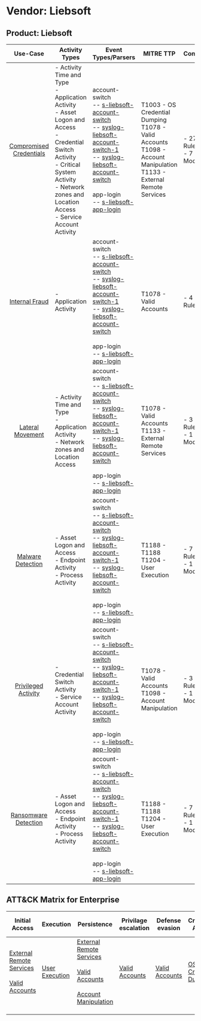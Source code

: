 Vendor: Liebsoft
================
Product: Liebsoft
-----------------
|                                 Use-Case                                  | Activity Types                                                                                                                                                                                                     | Event Types/Parsers                                                                                                                                                                                                                                                                                                                                                                                                         | MITRE TTP                                                                                                                       | Content                    |
|:-------------------------------------------------------------------------:| ------------------------------------------------------------------------------------------------------------------------------------------------------------------------------------------------------------------ | --------------------------------------------------------------------------------------------------------------------------------------------------------------------------------------------------------------------------------------------------------------------------------------------------------------------------------------------------------------------------------------------------------------------------- | ------------------------------------------------------------------------------------------------------------------------------- | -------------------------- |
| [Compromised Credentials](../UseCases/usecase_compromised_credentials.md) | - Activity Time  and Type<br>- Application Activity<br>- Asset Logon and Access<br>- Credential Switch Activity<br>- Critical System Activity<br>- Network zones and Location Access<br>- Service Account Activity |  account-switch<br> -- [s-liebsoft-account-switch](../Parsers/parserContent_s-liebsoft-account-switch.md)<br> -- [syslog-liebsoft-account-switch-1](../Parsers/parserContent_syslog-liebsoft-account-switch-1.md)<br> -- [syslog-liebsoft-account-switch](../Parsers/parserContent_syslog-liebsoft-account-switch.md)<br><br> app-login<br> -- [s-liebsoft-app-login](../Parsers/parserContent_s-liebsoft-app-login.md)<br> | T1003 - OS Credential Dumping<br>T1078 - Valid Accounts<br>T1098 - Account Manipulation<br>T1133 - External Remote Services<br> |  - 27 Rules<br> - 7 Models |
|          [Internal Fraud](../UseCases/usecase_internal_fraud.md)          | - Application Activity                                                                                                                                                                                             |  account-switch<br> -- [s-liebsoft-account-switch](../Parsers/parserContent_s-liebsoft-account-switch.md)<br> -- [syslog-liebsoft-account-switch-1](../Parsers/parserContent_syslog-liebsoft-account-switch-1.md)<br> -- [syslog-liebsoft-account-switch](../Parsers/parserContent_syslog-liebsoft-account-switch.md)<br><br> app-login<br> -- [s-liebsoft-app-login](../Parsers/parserContent_s-liebsoft-app-login.md)<br> | T1078 - Valid Accounts<br>                                                                                                      |  - 4 Rules<br>             |
|        [Lateral Movement](../UseCases/usecase_lateral_movement.md)        | - Activity Time  and Type<br>- Application Activity<br>- Network zones and Location Access                                                                                                                         |  account-switch<br> -- [s-liebsoft-account-switch](../Parsers/parserContent_s-liebsoft-account-switch.md)<br> -- [syslog-liebsoft-account-switch-1](../Parsers/parserContent_syslog-liebsoft-account-switch-1.md)<br> -- [syslog-liebsoft-account-switch](../Parsers/parserContent_syslog-liebsoft-account-switch.md)<br><br> app-login<br> -- [s-liebsoft-app-login](../Parsers/parserContent_s-liebsoft-app-login.md)<br> | T1078 - Valid Accounts<br>T1133 - External Remote Services<br>                                                                  |  - 3 Rules<br> - 1 Models  |
|       [Malware Detection](../UseCases/usecase_malware_detection.md)       | - Asset Logon and Access<br>- Endpoint Activity<br>- Process Activity                                                                                                                                              |  account-switch<br> -- [s-liebsoft-account-switch](../Parsers/parserContent_s-liebsoft-account-switch.md)<br> -- [syslog-liebsoft-account-switch-1](../Parsers/parserContent_syslog-liebsoft-account-switch-1.md)<br> -- [syslog-liebsoft-account-switch](../Parsers/parserContent_syslog-liebsoft-account-switch.md)<br><br> app-login<br> -- [s-liebsoft-app-login](../Parsers/parserContent_s-liebsoft-app-login.md)<br> | T1188 - T1188<br>T1204 - User Execution<br>                                                                                     |  - 7 Rules<br> - 1 Models  |
|     [Privileged Activity](../UseCases/usecase_privileged_activity.md)     | - Credential Switch Activity<br>- Service Account Activity                                                                                                                                                         |  account-switch<br> -- [s-liebsoft-account-switch](../Parsers/parserContent_s-liebsoft-account-switch.md)<br> -- [syslog-liebsoft-account-switch-1](../Parsers/parserContent_syslog-liebsoft-account-switch-1.md)<br> -- [syslog-liebsoft-account-switch](../Parsers/parserContent_syslog-liebsoft-account-switch.md)<br><br> app-login<br> -- [s-liebsoft-app-login](../Parsers/parserContent_s-liebsoft-app-login.md)<br> | T1078 - Valid Accounts<br>T1098 - Account Manipulation<br>                                                                      |  - 3 Rules<br> - 1 Models  |
|    [Ransomware Detection](../UseCases/usecase_ransomware_detection.md)    | - Asset Logon and Access<br>- Endpoint Activity<br>- Process Activity                                                                                                                                              |  account-switch<br> -- [s-liebsoft-account-switch](../Parsers/parserContent_s-liebsoft-account-switch.md)<br> -- [syslog-liebsoft-account-switch-1](../Parsers/parserContent_syslog-liebsoft-account-switch-1.md)<br> -- [syslog-liebsoft-account-switch](../Parsers/parserContent_syslog-liebsoft-account-switch.md)<br><br> app-login<br> -- [s-liebsoft-app-login](../Parsers/parserContent_s-liebsoft-app-login.md)<br> | T1188 - T1188<br>T1204 - User Execution<br>                                                                                     |  - 7 Rules<br> - 1 Models  |

ATT&CK Matrix for Enterprise
----------------------------
| Initial Access                                                                                                                                   | Execution                                                           | Persistence                                                                                                                                                                                                               | Privilage escalation                                                | Defense evasion                                                     | Credential Access                                                          | Discovery | Lateral Movement | Collection | Command and Control | Exfiltration | Impact |
| ------------------------------------------------------------------------------------------------------------------------------------------------ | ------------------------------------------------------------------- | ------------------------------------------------------------------------------------------------------------------------------------------------------------------------------------------------------------------------- | ------------------------------------------------------------------- | ------------------------------------------------------------------- | -------------------------------------------------------------------------- | --------- | ---------------- | ---------- | ------------------- | ------------ | ------ |
| [External Remote Services](https://attack.mitre.org/techniques/T1133)<br><br>[Valid Accounts](https://attack.mitre.org/techniques/T1078)<br><br> | [User Execution](https://attack.mitre.org/techniques/T1204)<br><br> | [External Remote Services](https://attack.mitre.org/techniques/T1133)<br><br>[Valid Accounts](https://attack.mitre.org/techniques/T1078)<br><br>[Account Manipulation](https://attack.mitre.org/techniques/T1098)<br><br> | [Valid Accounts](https://attack.mitre.org/techniques/T1078)<br><br> | [Valid Accounts](https://attack.mitre.org/techniques/T1078)<br><br> | [OS Credential Dumping](https://attack.mitre.org/techniques/T1003)<br><br> |           |                  |            |                     |              |        |